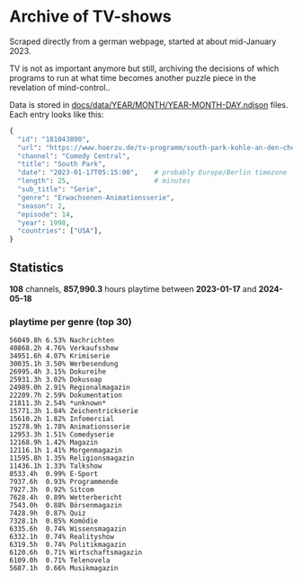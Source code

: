 # Archive of TV-shows

Scraped directly from a german webpage, started at about mid-January 2023.

TV is not as important anymore but still, archiving the decisions of which programs to run at what time
becomes another puzzle piece in the revelation of mind-control.. 

Data is stored in [docs/data/YEAR/MONTH/YEAR-MONTH-DAY.ndjson](docs/data/) files. 
Each entry looks like this:

```python
{
  "id": "181043890", 
  "url": "https://www.hoerzu.de/tv-programm/south-park-kohle-an-den-chefkoch/bid_181043890/", 
  "channel": "Comedy Central", 
  "title": "South Park", 
  "date": "2023-01-17T05:15:00",    # probably Europe/Berlin timezone 
  "length": 25,                     # minutes 
  "sub_title": "Serie", 
  "genre": "Erwachsenen-Animationsserie", 
  "season": 2, 
  "episode": 14, 
  "year": 1998, 
  "countries": ["USA"],
}
```

## Statistics

**108** channels, **857,990.3** hours playtime between **2023-01-17** and **2024-05-18**


### playtime per genre (top 30)

    56049.8h 6.53% Nachrichten
    40868.2h 4.76% Verkaufsshow
    34951.6h 4.07% Krimiserie
    30035.1h 3.50% Werbesendung
    26995.4h 3.15% Dokureihe
    25931.3h 3.02% Dokusoap
    24989.0h 2.91% Regionalmagazin
    22209.7h 2.59% Dokumentation
    21811.3h 2.54% *unknown*
    15771.3h 1.84% Zeichentrickserie
    15610.2h 1.82% Infomercial
    15278.9h 1.78% Animationsserie
    12953.3h 1.51% Comedyserie
    12168.9h 1.42% Magazin
    12116.1h 1.41% Morgenmagazin
    11595.8h 1.35% Religionsmagazin
    11436.1h 1.33% Talkshow
    8533.4h  0.99% E-Sport
    7937.6h  0.93% Programmende
    7927.3h  0.92% Sitcom
    7628.4h  0.89% Wetterbericht
    7543.0h  0.88% Börsenmagazin
    7428.9h  0.87% Quiz
    7328.1h  0.85% Komödie
    6335.6h  0.74% Wissensmagazin
    6332.1h  0.74% Realityshow
    6319.5h  0.74% Politikmagazin
    6120.6h  0.71% Wirtschaftsmagazin
    6109.0h  0.71% Telenovela
    5687.1h  0.66% Musikmagazin
